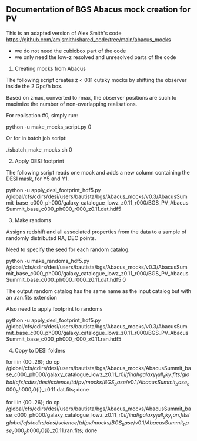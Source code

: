 
Documentation of BGS Abacus mock creation for PV
------------------------------------------------

This is an adapted version of Alex Smith's code 
https://github.com/amjsmith/shared_code/tree/main/abacus_mocks 

- we do not need the cubicbox part of the code
- we only need the low-z resolved and unresolved parts of the code



1. Creating mocks from Abacus

The following script creates z < 0.11 cutsky mocks by shifting 
the observer inside the 2 Gpc/h box. 

Based on zmax, converted to rmax, the observer positions are 
such to maximize the number of non-overlapping realisations.

For realisation #0, simply run:

python -u make_mocks_script.py 0 

Or for in batch job script: 

./sbatch_make_mocks.sh 0 


2. Apply DESI footprint 

The following script reads one mock and adds a new column 
containing the DESI mask, for Y5 and Y1. 

python -u apply_desi_footprint_hdf5.py /global/cfs/cdirs/desi/users/bautista/bgs/Abacus_mocks/v0.3/AbacusSummit_base_c000_ph000/galaxy_catalogue_lowz_z0.11_r000/BGS_PV_AbacusSummit_base_c000_ph000_r000_z0.11.dat.hdf5 

3. Make randoms 

Assigns redshift and all associated properties from the data to a 
sample of randomly distributed RA, DEC points. 

Need to specify the seed for each random catalog. 

python -u make_randoms_hdf5.py /global/cfs/cdirs/desi/users/bautista/bgs/Abacus_mocks/v0.3/AbacusSummit_base_c000_ph000/galaxy_catalogue_lowz_z0.11_r000/BGS_PV_AbacusSummit_base_c000_ph000_r000_z0.11.dat.hdf5 0 

The output random catalog has the same name as the input catalog 
but with an .ran.fits extension 

Also need to apply footprint to randoms

python -u apply_desi_footprint_hdf5.py /global/cfs/cdirs/desi/users/bautista/bgs/Abacus_mocks/v0.3/AbacusSummit_base_c000_ph000/galaxy_catalogue_lowz_z0.11_r000/BGS_PV_AbacusSummit_base_c000_ph000_r000_z0.11.ran.hdf5

4. Copy to DESI folders

for i in {00..26}; do cp /global/cfs/cdirs/desi/users/bautista/bgs/Abacus_mocks/AbacusSummit_base_c000_ph000/galaxy_catalogue_lowz_z0.11_r0${i}/final/galaxy_full_sky.fits /global/cfs/cdirs/desi/science/td/pv/mocks/BGS_base/v0.1/AbacusSummit_base_c000_ph000_r0${i}_z0.11.dat.fits; done

for i in {00..26}; do cp /global/cfs/cdirs/desi/users/bautista/bgs/Abacus_mocks/AbacusSummit_base_c000_ph000/galaxy_catalogue_lowz_z0.11_r0${i}/final/galaxy_full_sky_ran.fits /global/cfs/cdirs/desi/science/td/pv/mocks/BGS_base/v0.1/AbacusSummit_base_c000_ph000_r0${i}_z0.11.ran.fits; done









